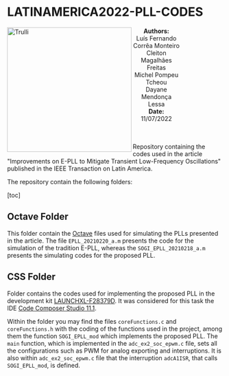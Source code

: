# LATINAMERICA2022-PLL-CODES






<div class="alert alert-block alert-info">
    <img src="https://www.uerj.br/wp-content/uploads/2019/07/logo-70anos-site.svg" alt="Trulli" width="290" align="left">
    <center style="width: 80%;">
        <div> <b>Authors:</b></div>
        <div>Luís Fernando Corrêa Monteiro</div>
        <div>Cleiton Magalhães Freitas</div>
        <div>Michel Pompeu Tcheou</div>
        <div>Dayane Mendonça Lessa</div>
        <div> <b>Date:</b> 11/07/2022</div>
    </center>
</div>



<br>
<br>


Repository containing the codes used in the article "Improvements on E-PLL to Mitigate Transient Low-Frequency Oscillations" published in the IEEE Transaction on Latin America.

The repository contain the following folders:

<!-- toc -->
[toc]




## Octave Folder

This folder contain the [Octave](https://octave.org/index) files used for simulating the PLLs presented in the article. The file <code>EPLL_20210220_a.m</code> presents the code for the simulation of the tradition E-PLL, whereas the  <code>SOGI_EPLL_20210218_a.m</code> presents the simulating codes for the proposed PLL.


## CSS Folder

Folder contains the codes used for implementing the proposed PLL in the development kit [LAUNCHXL-F28379D](https://www.ti.com/tool/LAUNCHXL-F28379D). It was considered for this task the IDE [Code Composer Studio 11.1](https://www.ti.com/tool/download/CCSTUDIO/11.1.0.00011).

Within the folder you may find the files <code>coreFunctions.c</code> and <code>coreFunctions.h</code> with the coding of the functions used in the project, among them the function <code>SOGI_EPLL_mod</code> which implements the proposed PLL. The <code>main</code> function, which is implemented in the <code>adc_ex2_soc_epwm.c</code> file, sets all the configurations such as PWM for analog exporting and interruptions. It is also within <code>adc_ex2_soc_epwm.c</code> file that the interruption <code>adcA1ISR</code>, that calls <code>SOGI_EPLL_mod</code>, is defined.   
